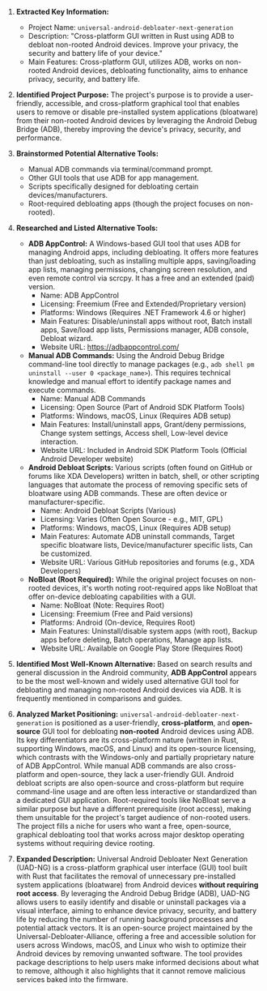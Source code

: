 1.  **Extracted Key Information:**
    *   Project Name: `universal-android-debloater-next-generation`
    *   Description: "Cross-platform GUI written in Rust using ADB to debloat non-rooted Android devices. Improve your privacy, the security and battery life of your device."
    *   Main Features: Cross-platform GUI, utilizes ADB, works on non-rooted Android devices, debloating functionality, aims to enhance privacy, security, and battery life.

2.  **Identified Project Purpose:**
    The project's purpose is to provide a user-friendly, accessible, and cross-platform graphical tool that enables users to remove or disable pre-installed system applications (bloatware) from their non-rooted Android devices by leveraging the Android Debug Bridge (ADB), thereby improving the device's privacy, security, and performance.

3.  **Brainstormed Potential Alternative Tools:**
    *   Manual ADB commands via terminal/command prompt.
    *   Other GUI tools that use ADB for app management.
    *   Scripts specifically designed for debloating certain devices/manufacturers.
    *   Root-required debloating apps (though the project focuses on non-rooted).

4.  **Researched and Listed Alternative Tools:**

    *   **ADB AppControl:** A Windows-based GUI tool that uses ADB for managing Android apps, including debloating. It offers more features than just debloating, such as installing multiple apps, saving/loading app lists, managing permissions, changing screen resolution, and even remote control via scrcpy. It has a free and an extended (paid) version.
        *   Name: ADB AppControl
        *   Licensing: Freemium (Free and Extended/Proprietary version)
        *   Platforms: Windows (Requires .NET Framework 4.6 or higher)
        *   Main Features: Disable/uninstall apps without root, Batch install apps, Save/load app lists, Permissions manager, ADB console, Debloat wizard.
        *   Website URL: https://adbappcontrol.com/
    *   **Manual ADB Commands:** Using the Android Debug Bridge command-line tool directly to manage packages (e.g., `adb shell pm uninstall --user 0 <package_name>`). This requires technical knowledge and manual effort to identify package names and execute commands.
        *   Name: Manual ADB Commands
        *   Licensing: Open Source (Part of Android SDK Platform Tools)
        *   Platforms: Windows, macOS, Linux (Requires ADB setup)
        *   Main Features: Install/uninstall apps, Grant/deny permissions, Change system settings, Access shell, Low-level device interaction.
        *   Website URL: Included in Android SDK Platform Tools (Official Android Developer website)
    *   **Android Debloat Scripts:** Various scripts (often found on GitHub or forums like XDA Developers) written in batch, shell, or other scripting languages that automate the process of removing specific sets of bloatware using ADB commands. These are often device or manufacturer-specific.
        *   Name: Android Debloat Scripts (Various)
        *   Licensing: Varies (Often Open Source - e.g., MIT, GPL)
        *   Platforms: Windows, macOS, Linux (Requires ADB setup)
        *   Main Features: Automate ADB uninstall commands, Target specific bloatware lists, Device/manufacturer specific lists, Can be customized.
        *   Website URL: Various GitHub repositories and forums (e.g., XDA Developers)
    *   **NoBloat (Root Required):** While the original project focuses on non-rooted devices, it's worth noting root-required apps like NoBloat that offer on-device debloating capabilities with a GUI.
        *   Name: NoBloat (Note: Requires Root)
        *   Licensing: Freemium (Free and Paid versions)
        *   Platforms: Android (On-device, Requires Root)
        *   Main Features: Uninstall/disable system apps (with root), Backup apps before deleting, Batch operations, Manage app lists.
        *   Website URL: Available on Google Play Store (Requires Root)

5.  **Identified Most Well-Known Alternative:**
    Based on search results and general discussion in the Android community, **ADB AppControl** appears to be the most well-known and widely used alternative GUI tool for debloating and managing non-rooted Android devices via ADB. It is frequently mentioned in comparisons and guides.

6.  **Analyzed Market Positioning:**
    `universal-android-debloater-next-generation` is positioned as a user-friendly, **cross-platform**, and **open-source** GUI tool for debloating **non-rooted** Android devices using ADB. Its key differentiators are its cross-platform nature (written in Rust, supporting Windows, macOS, and Linux) and its open-source licensing, which contrasts with the Windows-only and partially proprietary nature of ADB AppControl. While manual ADB commands are also cross-platform and open-source, they lack a user-friendly GUI. Android debloat scripts are also open-source and cross-platform but require command-line usage and are often less interactive or standardized than a dedicated GUI application. Root-required tools like NoBloat serve a similar purpose but have a different prerequisite (root access), making them unsuitable for the project's target audience of non-rooted users. The project fills a niche for users who want a free, open-source, graphical debloating tool that works across major desktop operating systems without requiring device rooting.

7.  **Expanded Description:**
    Universal Android Debloater Next Generation (UAD-NG) is a cross-platform graphical user interface (GUI) tool built with Rust that facilitates the removal of unnecessary pre-installed system applications (bloatware) from Android devices **without requiring root access**. By leveraging the Android Debug Bridge (ADB), UAD-NG allows users to easily identify and disable or uninstall packages via a visual interface, aiming to enhance device privacy, security, and battery life by reducing the number of running background processes and potential attack vectors. It is an open-source project maintained by the Universal-Debloater-Alliance, offering a free and accessible solution for users across Windows, macOS, and Linux who wish to optimize their Android devices by removing unwanted software. The tool provides package descriptions to help users make informed decisions about what to remove, although it also highlights that it cannot remove malicious services baked into the firmware.